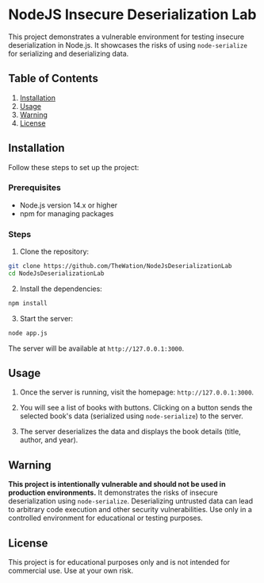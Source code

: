 # NodeJS Insecure Deserialization Lab

This project demonstrates a vulnerable environment for testing insecure deserialization in Node.js. It showcases the risks of using `node-serialize` for serializing and deserializing data.
## Table of Contents
1. [Installation](#installation)
2. [Usage](#usage)
3. [Warning](#warning)
4. [License](#license)

## Installation

Follow these steps to set up the project:

### Prerequisites
- Node.js version 14.x or higher
- npm for managing packages

### Steps
1. Clone the repository:
```bash
git clone https://github.com/TheWation/NodeJsDeserializationLab
cd NodeJsDeserializationLab
```

2. Install the dependencies:
```bash
npm install
```

3. Start the server:
```bash
node app.js
```

The server will be available at `http://127.0.0.1:3000`.

## Usage

1. Once the server is running, visit the homepage: `http://127.0.0.1:3000`.

2. You will see a list of books with buttons. Clicking on a button sends the selected book's data (serialized using `node-serialize`) to the server.

3. The server deserializes the data and displays the book details (title, author, and year).

## Warning

**This project is intentionally vulnerable and should not be used in production environments.** It demonstrates the risks of insecure deserialization using `node-serialize`. Deserializing untrusted data can lead to arbitrary code execution and other security vulnerabilities. Use only in a controlled environment for educational or testing purposes.

## License

This project is for educational purposes only and is not intended for commercial use. Use at your own risk.